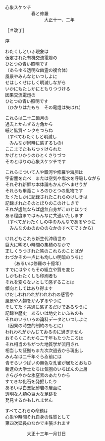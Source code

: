 心象スケツチ  
　　　　　　春と修羅  
　　　　　　　　　大正十一、二年  


［＃改丁］  

序  


わたくしといふ現象は  
仮定された有機交流電燈の  
ひとつの青い照明です  
（あらゆる透明な幽霊の複合体）  
風景やみんなといつしよに  
せはしくせはしく明滅しながら  
いかにもたしかにともりつづける  
因果交流電燈の  
ひとつの青い照明です  
（ひかりはたもち　その電燈は失はれ）  

これらは二十二箇月の  
過去とかんずる方角から  
紙と鉱質インクをつらね  
（すべてわたくしと明滅し  
　みんなが同時に感ずるもの）  
ここまでたもちつゞけられた  
かげとひかりのひとくさりづつ  
そのとほりの心象スケツチです  

これらについて人や銀河や修羅や海胆は  
宇宙塵をたべ　または空気や塩水を呼吸しながら  
それぞれ新鮮な本体論もかんがへませうが  
それらも畢竟こゝろのひとつの風物です  
たゞたしかに記録されたこれらのけしきは  
記録されたそのとほりのこのけしきで  
それが虚無ならば虚無自身がこのとほりで  
ある程度まではみんなに共通いたします  
（すべてがわたくしの中のみんなであるやうに  
　みんなのおのおののなかのすべてですから）  

けれどもこれら新生代沖積世の  
巨大に明るい時間の集積のなかで  
正しくうつされた筈のこれらのことばが  
わづかその一点にも均しい明暗のうちに  
　　（あるいは修羅の十億年）  
すでにはやくもその組立や質を変じ  
しかもわたくしも印刷者も  
それを変らないとして感ずることは  
傾向としてはあり得ます  
けだしわれわれがわれわれの感官や  
風景や人物をかんずるやうに  
そしてたゞ共通に感ずるだけであるやうに  
記録や歴史　あるいは地史といふものも  
それのいろいろの論料データといつしよに  
（因果の時空的制約のもとに）  
われわれがかんじてゐるのに過ぎません  
おそらくこれから二千年もたつたころは  
それ相当のちがつた地質学が流用され  
相当した証拠もまた次次過去から現出し  
みんなは二千年ぐらゐ前には  
青ぞらいつぱいの無色な孔雀が居たとおもひ  
新進の大学士たちは気圏のいちばんの上層  
きらびやかな氷窒素のあたりから  
すてきな化石を発掘したり  
あるいは白堊紀砂岩の層面に  
透明な人類の巨大な足跡を  
発見するかもしれません  

すべてこれらの命題は  
心象や時間それ自身の性質として  
第四次延長のなかで主張されます  



　　　　　大正十三年一月廿日  
